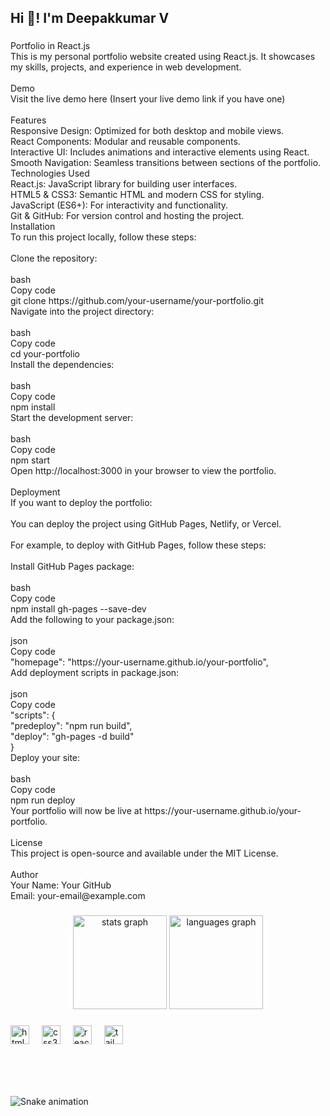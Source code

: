<h2 align="left">Hi 👋! I'm Deepakkumar V</h2>

###

<p align="left">Portfolio in React.js<br>This is my personal portfolio website created using React.js. It showcases my skills, projects, and experience in web development.<br><br>Demo<br>Visit the live demo here (Insert your live demo link if you have one)<br><br>Features<br>Responsive Design: Optimized for both desktop and mobile views.<br>React Components: Modular and reusable components.<br>Interactive UI: Includes animations and interactive elements using React.<br>Smooth Navigation: Seamless transitions between sections of the portfolio.<br>Technologies Used<br>React.js: JavaScript library for building user interfaces.<br>HTML5 & CSS3: Semantic HTML and modern CSS for styling.<br>JavaScript (ES6+): For interactivity and functionality.<br>Git & GitHub: For version control and hosting the project.<br>Installation<br>To run this project locally, follow these steps:<br><br>Clone the repository:<br><br>bash<br>Copy code<br>git clone https://github.com/your-username/your-portfolio.git<br>Navigate into the project directory:<br><br>bash<br>Copy code<br>cd your-portfolio<br>Install the dependencies:<br><br>bash<br>Copy code<br>npm install<br>Start the development server:<br><br>bash<br>Copy code<br>npm start<br>Open http://localhost:3000 in your browser to view the portfolio.<br><br>Deployment<br>If you want to deploy the portfolio:<br><br>You can deploy the project using GitHub Pages, Netlify, or Vercel.<br><br>For example, to deploy with GitHub Pages, follow these steps:<br><br>Install GitHub Pages package:<br><br>bash<br>Copy code<br>npm install gh-pages --save-dev<br>Add the following to your package.json:<br><br>json<br>Copy code<br>"homepage": "https://your-username.github.io/your-portfolio",<br>Add deployment scripts in package.json:<br><br>json<br>Copy code<br>"scripts": {<br>  "predeploy": "npm run build",<br>  "deploy": "gh-pages -d build"<br>}<br>Deploy your site:<br><br>bash<br>Copy code<br>npm run deploy<br>Your portfolio will now be live at https://your-username.github.io/your-portfolio.<br><br>License<br>This project is open-source and available under the MIT License.<br><br>Author<br>Your Name: Your GitHub<br>Email: your-email@example.com</p>

###

<div align="center">
  <img src="https://github-readme-stats.vercel.app/api?username=Deepak5556&hide_title=false&hide_rank=false&show_icons=true&include_all_commits=true&count_private=true&disable_animations=false&theme=dracula&locale=en&hide_border=false" height="150" alt="stats graph"  />
  <img src="https://github-readme-stats.vercel.app/api/top-langs?username=Deepak5556&locale=en&hide_title=false&layout=compact&card_width=320&langs_count=5&theme=dracula&hide_border=false" height="150" alt="languages graph"  />
</div>

###

<div align="left">
  <img src="https://cdn.jsdelivr.net/gh/devicons/devicon/icons/html5/html5-original.svg" height="30" alt="html5 logo"  />
  <img width="12" />
  <img src="https://cdn.jsdelivr.net/gh/devicons/devicon/icons/css3/css3-original.svg" height="30" alt="css3 logo"  />
  <img width="12" />
  <img src="https://cdn.jsdelivr.net/gh/devicons/devicon/icons/react/react-original.svg" height="30" alt="react logo"  />
  <img width="12" />
  <img src="https://cdn.jsdelivr.net/gh/devicons/devicon/icons/tailwindcss/tailwindcss-original-wordmark.svg" height="30" alt="tailwindcss logo"  />
</div>

###

<br clear="both">

<div align="left">
</div>

###

<br clear="both">

<img src="https://raw.githubusercontent.com/Deepak5556/Deepak5556/output/snake.svg" alt="Snake animation" />

###
